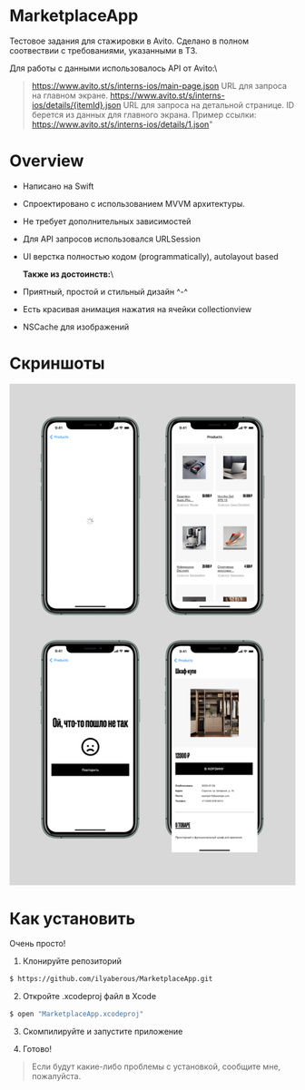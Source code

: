 # MarketplaceApp

Тестовое задания для стажировки в Avito. 
Сделано в полном соотвествии с требованиями, указанными в ТЗ. 

Для работы с данными использовалось API от Avito:\
 > https://www.avito.st/s/interns-ios/main-page.json 
 >   URL для запроса на главном экране.
 > https://www.avito.st/s/interns-ios/details/{itemId}.json
 >  URL для запроса на детальной странице. ID берется из данных для главного экрана.
 >  Пример ссылки: https://www.avito.st/s/interns-ios/details/1.json"

# Overview

- Написано на Swift
- Спроектировано с использованием MVVM архитектуры.
- Не требует дополнительных зависимостей
- Для API запросов использовался URLSession
- UI верстка полностью кодом (programmatically), autolayout based

  
  **Также из достоинств:**\

- Приятный, простой и стильный дизайн ^-^
- Есть красивая анимация нажатия на ячейки collectionview
- NSCache для изображений 

# Скриншоты 


![](screenshot.png)


# Как установить
Очень просто!

1) Клонируйте репозиторий

```bash
$ https://github.com/ilyaberous/MarketplaceApp.git
```

2) Откройте .xcodeproj файл в Xcode

```bash
$ open "MarketplaceApp.xcodeproj"
```

3) Скомпилируйте и запустите приложение

4) Готово!

> Если будут какие-либо проблемы с установкой, сообщите мне, пожалуйста.



